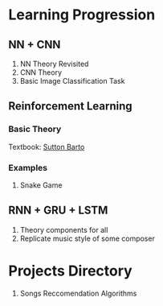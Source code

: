 # Learning Progression

## NN + CNN
1. NN Theory Revisited
2. CNN Theory
3. Basic Image Classification Task


## Reinforcement Learning

### Basic Theory
Textbook: [Sutton Barto](https://web.stanford.edu/class/psych209/Readings/SuttonBartoIPRLBook2ndEd.pdf)

### Examples
1. Snake Game


## RNN + GRU + LSTM
1. Theory components for all
2.  Replicate music style of some composer



# Projects Directory
1. Songs Reccomendation Algorithms